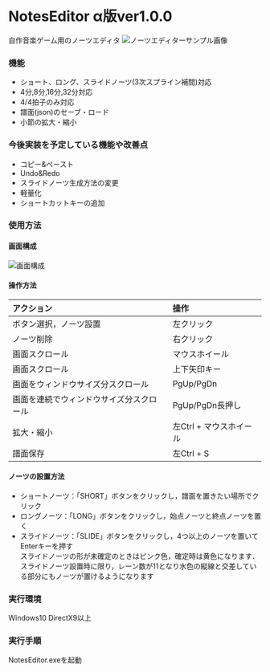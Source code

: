 # NotesEditor α版ver1.0.0
自作音楽ゲーム用のノーツエディタ
![ノーツエディターサンプル画像](https://user-images.githubusercontent.com/83057130/137940970-50f5d995-4bbe-4da6-a6aa-f0db82057254.PNG)
### 機能
+ ショート、ロング、スライドノーツ(3次スプライン補間)対応
+ 4分,8分,16分,32分対応
+ 4/4拍子のみ対応
+ 譜面(json)のセーブ・ロード
+ 小節の拡大・縮小
### 今後実装を予定している機能や改善点
+ コピー&ペースト
+ Undo&Redo
+ スライドノーツ生成方法の変更
+ 軽量化
+ ショートカットキーの追加
### 使用方法
#### 画面構成
![画面構成](https://user-images.githubusercontent.com/83057130/137941139-2955bd59-ce60-4e78-8b2e-d8ae2547e874.png)
#### 操作方法
| アクション | 操作 |
| :--- | :--- |
| ボタン選択，ノーツ設置 | 左クリック |
| ノーツ削除 | 右クリック |
| 画面スクロール | マウスホイール |
| 画面スクロール | 上下矢印キー |
| 画面をウィンドウサイズ分スクロール | PgUp/PgDn |
| 画面を連続でウィンドウサイズ分スクロール | PgUp/PgDn長押し| 
| 拡大・縮小| 左Ctrl + マウスホイール |
| 譜面保存 | 左Ctrl + S |
#### ノーツの設置方法
- ショートノーツ：「SHORT」ボタンをクリックし，譜面を置きたい場所でクリック
- ロングノーツ：「LONG」ボタンをクリックし，始点ノーツと終点ノーツを置く
- スライドノーツ：「SLIDE」ボタンをクリックし，4つ以上のノーツを置いてEnterキーを押す <br>
スライドノーツの形が未確定のときはピンク色，確定時は黄色になります．
スライドノーツ設置時に限り，レーン数が11となり水色の縦線と交差している部分にもノーツが置けるようになります
### 実行環境
Windows10 DirectX9以上
### 実行手順
NotesEditor.exeを起動
